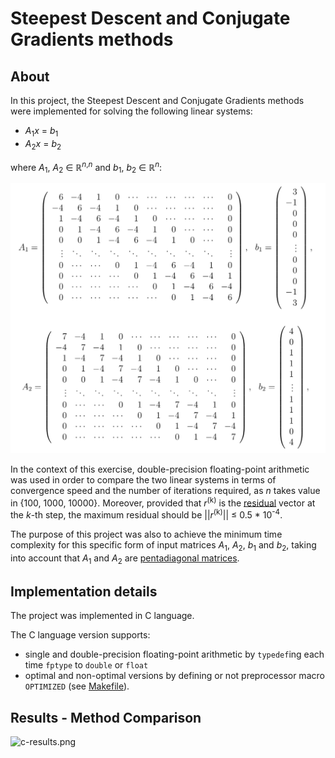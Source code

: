 # Steepest Descent and Conjugate Gradients methods

## About
In this project, the Steepest Descent and Conjugate Gradients methods were implemented for solving the following linear systems:
  * _A_<sub>1</sub>_x_ = _b_<sub>1</sub>
  * _A_<sub>2</sub>_x_ = _b_<sub>2</sub>
 
where _A_<sub>1</sub>, _A_<sub>2</sub> &isin; &#8477;<sup>_n_,_n_</sup> and _b_<sub>1</sub>, _b_<sub>2</sub> &isin; &#8477;<sup>_n_</sup>:

![input-matrices.png](../photos/input-matrices.png)

In the context of this exercise, double-precision floating-point arithmetic was used in order to compare
the two linear systems in terms of convergence speed and the number of iterations required, as _n_ takes value in {100, 1000, 10000}. Moreover, provided that _r_<sup>(k)</sup> is the [residual](https://en.wikipedia.org/wiki/Residual_(numerical_analysis)) vector at the _k_-th step, the maximum residual should be ||_r_<sup>(k)</sup>|| &le; 0.5 * 10<sup>-4</sup>. 

The purpose of this project was also to achieve the minimum time complexity for this specific form of input matrices
_A_<sub>1</sub>, _A_<sub>2</sub>, _b_<sub>1</sub> and _b_<sub>2</sub>, taking into account that _A_<sub>1</sub> and _A_<sub>2</sub> are [pentadiagonal matrices](https://en.wikipedia.org/wiki/Pentadiagonal_matrix).

## Implementation details
The project was implemented in C language.

The C language version supports:
  * single and double-precision floating-point arithmetic by ```typedef```ing each time
```fptype``` to ```double``` or ```float```
  * optimal and non-optimal versions by defining or not preprocessor macro ```OPTIMIZED``` (see [Makefile](https://github.com/gzachos/nla-course-uoi/blob/master/set2/c/Makefile)).

## Results - Method Comparison

![c-results.png](c/plots/results.png)


